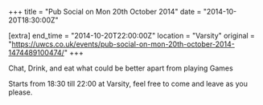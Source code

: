 +++
title = "Pub Social on Mon 20th October 2014"
date = "2014-10-20T18:30:00Z"

[extra]
end_time = "2014-10-20T22:00:00Z"
location = "Varsity"
original = "https://uwcs.co.uk/events/pub-social-on-mon-20th-october-2014-1474489100474/"
+++

Chat, Drink, and eat what could be better apart from playing Games

Starts from 18:30 till 22:00 at Varsity, feel free to come and leave as you please.

